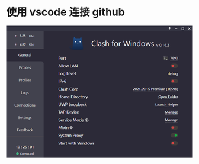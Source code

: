 # 使用 vscode 连接 github 
![111](https://github.com/huangxl-github/langchain/blob/main/doc/images/vscode_github/001.png "111")